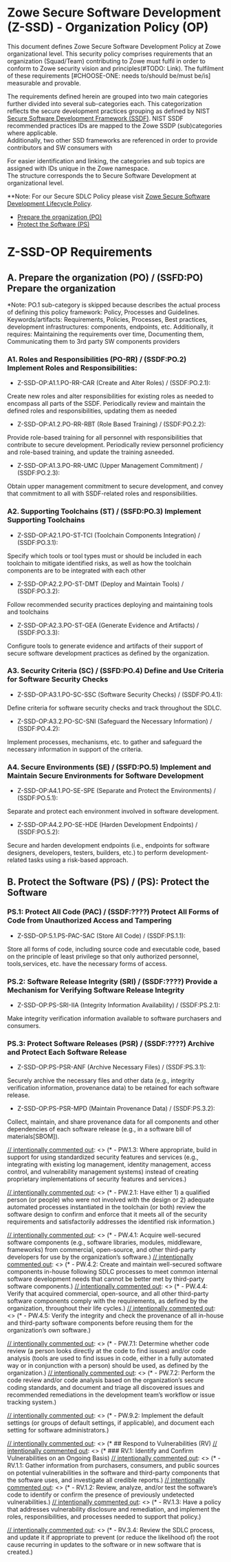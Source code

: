# Zowe Secure Software Development (Z-SSD) - Organization Policy (OP) 

This document defines Zowe Secure Software Development Policy at Zowe organizational level.
This security policy comprises requirements that an organization (Squad/Team) contributing to Zowe must fulfil in order to conform
to Zowe security vision and principles(#TODO: Link). The fulfilment of these requirements [#CHOOSE-ONE: needs to/should be/must be/is] measurable and provable.

The requirements defined herein are grouped into two main categories further divided into several sub-categories each. 
This categorization reflects the secure development practices grouping as defined by NIST [Secure Software Development Framework (SSDF)](https://csrc.nist.gov/Projects/ssdf).
NIST SSDF recommended practices IDs are mapped to the Zowe SSDP (sub)categories where applicable.  
Additionally, two other SSD frameworks are referenced in order to provide contributors and SW consumers with   

<span style="display: none">
    #TODO@PZA: Provide reference IDs coding legend:
| Category      | Zowe          | SSDF  |
| ------------- |:-------------:| -----:|
| col 3 is      | right-aligned | $1600 |
| col 2 is      | centered      |   $12 |
| zebra stripes | are neat      |    $1 |
</span>

<span style="display: none">
The Secure Software Development Framework (SSDF) defines and recommends a core set of high-level secure software development practices, that can be integrated into each SDLC implementation.
It is structured in such a way to provide an interface between software producers (e.g.,commercial-off-the-shelf [COTS] product vendors, 
government-off-the-shelf [GOTS] software developers, custom software developers) on one side and software purchasers and consumers, 
both federal agencies and other organization on the other side. Therefore, it is desirable and beneficial for Zowe to map security the SLDC requirements to that Framework. 
Herein we use the SSDF as a meta framework by mapping the high-level practices to security policy requirements applicable to the individual development SDLC phases.
</span>

For easier identification and linking, the categories and sub topics are assigned with IDs unique in the Zowe namespace.  
The structure corresponds the to Secure Software Development at organizational level.

**Note: For our Secure SDLC Policy please visit [Zowe Secure Software Development Lifecycle Policy](../Zowe-SSDPF-SDLC/Policy.md).

- [Prepare the organization (PO)](#po-prepare-the-organization)
- [Protect the Software (PS)](#ps-protect-the-software)

<span style="display: none">
    #TODO@PZA: Discuss if all categories, subcategories and their structure reflect our needs. Maybe some should be skipped, moved etc.
</span>

# Z-SSD-OP Requirements
## A. Prepare the organization (PO) / (SSFD:PO) Prepare the organization
*Note: PO.1 sub-category is skipped because describes the actual process of defining this policy framework: Policy, Processes and Guidelines. 
Keywords/artifacts: Requirements, Policies, Processes, Best practices, development infrastructures: components, endpoints, etc.
Additionally, it requires: Maintaining the requirements over time, Documenting them, Communicating them to 3rd party SW components providers  

### A1. Roles and Responsibilities (PO-RR) / (SSDF:PO.2) Implement Roles and Responsibilities: 
- Z-SSD-OP:A1.1.PO-RR-CAR (Create and Alter Roles) / (SSDF:PO.2.1): 

Create new roles and alter responsibilities for existing roles as needed to encompass all parts of the SSDF. Periodically review and maintain the defined roles and responsibilities, updating them as needed

- Z-SSD-OP:A1.2.PO-RR-RBT (Role Based Training) / (SSDF:PO.2.2):

Provide role-based training for all personnel with responsibilities that contribute to secure development. Periodically review personnel proficiency and role-based training, and update the training asneeded.

- Z-SSD-OP:A1.3.PO-RR-UMC (Upper Management Commitment) / (SSDF:PO.2.3): 

Obtain upper management commitment to secure development, and convey that commitment to all with SSDF-related roles and responsibilities.

### A2. Supporting Toolchains (ST) / (SSFD:PO.3) Implement Supporting Toolchains
- Z-SSD-OP:A2.1.PO-ST-TCI (Toolchain Components Integration) / (SSDF:PO.3.1): 
 
Specify which tools or tool types must or should be included in each toolchain to mitigate identified risks, as well as how the toolchain components are to be integrated with each other

- Z-SSD-OP:A2.2.PO-ST-DMT (Deploy and Maintain Tools) / (SSDF:PO.3.2):

Follow recommended security practices deploying and maintaining tools and toolchains

- Z-SSD-OP:A2.3.PO-ST-GEA (Generate Evidence and Artifacts) / (SSDF:PO.3.3): 
 
Configure tools to generate evidence and artifacts of their support of secure software development practices as defined by the organization.

### A3. Security Criteria (SC) / (SSFD:PO.4) Define and Use Criteria for Software Security Checks
- Z-SSD-OP:A3.1.PO-SC-SSC (Software Security Checks) / (SSDF:PO.4.1): 
 
Define criteria for software security checks and track throughout the SDLC.

- Z-SSD-OP:A3.2.PO-SC-SNI (Safeguard the Necessary Information) / (SSDF:PO.4.2): 

Implement processes, mechanisms, etc. to gather and safeguard the necessary information in support of the criteria.

### A4. Secure Environments (SE) / (SSFD:PO.5) Implement and Maintain Secure Environments for Software Development
- Z-SSD-OP:A4.1.PO-SE-SPE (Separate and Protect the Environments) / (SSDF:PO.5.1): 
 
Separate and protect each environment involved in software development.

- Z-SSD-OP:A4.2.PO-SE-HDE (Harden Development Endpoints) / (SSDF:PO.5.2): 

Secure and harden development endpoints (i.e., endpoints for software designers, developers, testers, builders, etc.\) to perform development-related tasks using a risk-based approach.
    
## B. Protect the Software (PS) / (PS): Protect the Software 

### PS.1: Protect All Code (PAC) / (SSDF:????) Protect All Forms of Code from Unauthorized Access and Tampering
- Z-SSD-OP:5.1.PS-PAC-SAC (Store All Code) / (SSDF:PS.1.1): 
 
Store all forms of code, including source code and executable code, based on the principle of least privilege so that only authorized personnel, tools,services, etc. have the necessary forms of access.

### PS.2: Software Release Integrity (SRI) / (SSDF:????) Provide a Mechanism for Verifying Software Release Integrity
- Z-SSD-OP:PS-SRI-IIA (Integrity Information Availability) / (SSDF:PS.2.1): 
 
Make integrity verification information available to software purchasers and consumers.
  
### PS.3: Protect Software Releases (PSR) / (SSDF:????) Archive and Protect Each Software Release
- Z-SSD-OP:PS-PSR-ANF (Archive Necessary Files) / (SSDF:PS.3.1): 
 
Securely archive the necessary files and other data (e.g., integrity verification information, provenance data) to be retained for each software release.

- Z-SSD-OP:PS-PSR-MPD (Maintain Provenance Data) / (SSDF:PS.3.2): 
 
Collect, maintain, and share provenance data for all components and other dependencies of each software release (e.g., in a software bill of materials[SBOM]).

[// intentionally commented out]: <> (* ## PW: Produce Well-Secured Software with minimal security vulnerabilities in its releases.)
[// intentionally commented out]: <> (* ### PW.1: Design Software to Meet Security Requirements and Mitigate Security Risks)
[// intentionally commented out]: <> (* - PW.1.1: Use forms of risk modeling, such as threat modeling, attack modeling, or attack surface mapping, to help assess the security risk for the software.)
[// intentionally commented out]: <> (* - PW.1.2: Document the software’s security requirements, risks, and design decisions.)
[// intentionally commented out]: <> (* - PW.1.3: Where appropriate, build in support for using standardized security features and services (e.g., integrating with existing log management, identity management, access control, and vulnerability management systems\) instead of creating proprietary implementations of security features and services.)

[// intentionally commented out]: <> (* ### PW.2: Review the Software Design to Verify Compliance with Security Requirements and Risk Information)
[// intentionally commented out]: <> (* - PW.2.1: Have either 1\) a qualified person (or people\) who were not involved with the design or 2\) adequate automated processes instantiated in the toolchain (or both\) review the software design to confirm and enforce that it meets all of the security requirements and satisfactorily addresses the identified risk information.)

[// intentionally commented out]: <> (* ### PW.4: Reuse Existing, Well-Secured Software When Feasible Instead of Duplicating Functionality)
[// intentionally commented out]: <> (* - PW.4.1: Acquire well-secured software components (e.g., software libraries, modules, middleware, frameworks\) from commercial, open-source, and other third-party developers for use by the organization’s software.)
[// intentionally commented out]: <> (* - PW.4.2: Create and maintain well-secured software components in-house following SDLC processes to meet common internal software development needs that cannot be better met by third-party software components.)
[// intentionally commented out]: <> (* - PW.4.4: Verify that acquired commercial, open-source, and all other third-party software components comply with the requirements, as defined by the organization, throughout their life cycles.)
[// intentionally commented out]: <> (* - PW.4.5: Verify the integrity and check the provenance of all in-house and third-party software components before reusing them for the organization’s own software.)

[// intentionally commented out]: <> (* ### PW.5: Create Source Code by Adhering to Secure Coding Practices)
[// intentionally commented out]: <> (* - PW.5.1: Follow all secure coding practices that are appropriate to the development languages and environment to meet the organization’s requirements.)

[// intentionally commented out]: <> (* ### PW.6: Configure the Integrated Development Environment, Compilation, Interpreter, and Build Processes to Improve Executable Security)
[// intentionally commented out]: <> (* - PW.6.1: Use compiler, interpreter, and build tools that offer features to improve executable security)
[// intentionally commented out]: <> (* - PW.6.2: Determine which compiler, interpreter, and build tool features should be used and how each should be configured, then implement and use the approved configurations.)

[// intentionally commented out]: <> (* ### PW.7: Review and/or Analyze Human-Readable Code to Identify Vulnerabilities and Verify Compliance with Security Requirements)
[// intentionally commented out]: <> (* - PW.7.1: Determine whether code review (a person looks directly at the code to find issues\) and/or code analysis (tools are used to find issues in code, either in a fully automated way or in conjunction with a person\) should be used, as defined by the organization.)
[// intentionally commented out]: <> (* - PW.7.2: Perform the code review and/or code analysis based on the organization’s secure coding standards, and document and triage all discovered issues and recommended remediations in the development team’s workflow or issue tracking system.)

[// intentionally commented out]: <> (* ### PW.8: Test Executable Code to Identify Vulnerabilities and Verify Compliance withSecurity Requirements)
[// intentionally commented out]: <> (* - PW.8.1: Determine if executable code testing should be performed to identify and eliminate classes of vulnerabilities not covered by previous reviews, analysis, or testing, and if so, which types should be used.)
[// intentionally commented out]: <> (* - PW.8.2: Design the tests, perform the testing, and document the results, including documenting and triaging all discovered issues and recommended remediations in the development team’s workflow or issue tracking system.)

[// intentionally commented out]: <> (* ### PW.9: Configure Software to Have Secure Settings by Default)
[// intentionally commented out]: <> (* - PW.9.1: Define a secure baseline by determining how to configure each setting that has an effect on security so that the default settings are secure and do not weaken the security functions provided by the platform, network infrastructure, or services.)
[// intentionally commented out]: <> (* - PW.9.2: Implement the default settings (or groups of default settings, if applicable\), and document each setting for software administrators.)

[// intentionally commented out]: <> (* ## Respond to Vulnerabilities (RV)
[// intentionally commented out]: <> (* ### RV.1: Identify and Confirm Vulnerabilities on an Ongoing Basis)
[// intentionally commented out]: <> (* - RV.1.1: Gather information from purchasers, consumers, and public sources on potential vulnerabilities in the software and third-party components that the software uses, and investigate all credible reports.)
[// intentionally commented out]: <> (* - RV.1.2: Review, analyze, and/or test the software’s code to identify or confirm the presence of previously undetected vulnerabilities.)
[// intentionally commented out]: <> (* - RV.1.3: Have a policy that addresses vulnerability disclosure and remediation, and implement the roles, responsibilities, and processes needed to support that policy.)

[// intentionally commented out]: <> (* ### RV.2: Assess, Prioritize, and Remediate Vulnerabilities)
[// intentionally commented out]: <> (* - RV.2.1: Analyze each vulnerability to gather sufficient information to plan its remediation.)  
[// intentionally commented out]: <> (* - RV.2.2: Develop and implement a remediation plan for each vulnerability.)

[// intentionally commented out]: <> (* ### RV.3: Analyze Vulnerabilities to Identify Their Root Causes. Help reduce the frequency of vulnerabilities in the future.)
[// intentionally commented out]: <> (* - RV.3.1: Analyze all identified vulnerabilities to determine the root cause of each vulnerability.)
[// intentionally commented out]: <> (* - RV.3.2: Analyze the root causes over time to identify patterns, such as a particular secure coding practice not being followed consistently.)
[// intentionally commented out]: <> (* - RV.3.3: Review the software for similar vulnerabilities, and proactively fix them rather than waiting for external reports.)
[// intentionally commented out]: <> (* - RV.3.4: Review the SDLC process, and update it if appropriate to prevent (or reduce the likelihood of\) the root cause recurring in updates to the software or in new software that is created.)
